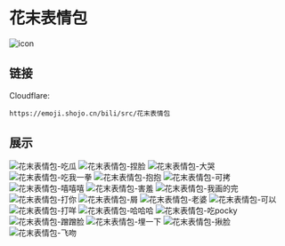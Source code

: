 # 花末表情包
![icon](https://emoji.shojo.cn/bili/src/花末表情包/icon.png)
## 链接
Cloudflare:
```
https://emoji.shojo.cn/bili/src/花末表情包
```
## 展示
![花末表情包-吃瓜](https://emoji.shojo.cn/bili/src/花末表情包/花末表情包-吃瓜.png)
![花末表情包-捏脸](https://emoji.shojo.cn/bili/src/花末表情包/花末表情包-捏脸.png)
![花末表情包-大哭](https://emoji.shojo.cn/bili/src/花末表情包/花末表情包-大哭.png)
![花末表情包-吃我一拳](https://emoji.shojo.cn/bili/src/花末表情包/花末表情包-吃我一拳.png)
![花末表情包-抱抱](https://emoji.shojo.cn/bili/src/花末表情包/花末表情包-抱抱.png)
![花末表情包-可拷](https://emoji.shojo.cn/bili/src/花末表情包/花末表情包-可拷.png)
![花末表情包-嘻嘻嘻](https://emoji.shojo.cn/bili/src/花末表情包/花末表情包-嘻嘻嘻.png)
![花末表情包-害羞](https://emoji.shojo.cn/bili/src/花末表情包/花末表情包-害羞.png)
![花末表情包-我画的完](https://emoji.shojo.cn/bili/src/花末表情包/花末表情包-我画的完.png)
![花末表情包-打你](https://emoji.shojo.cn/bili/src/花末表情包/花末表情包-打你.png)
![花末表情包-屑](https://emoji.shojo.cn/bili/src/花末表情包/花末表情包-屑.png)
![花末表情包-老婆](https://emoji.shojo.cn/bili/src/花末表情包/花末表情包-老婆.png)
![花末表情包-可以](https://emoji.shojo.cn/bili/src/花末表情包/花末表情包-可以.png)
![花末表情包-打咩](https://emoji.shojo.cn/bili/src/花末表情包/花末表情包-打咩.png)
![花末表情包-哈哈哈](https://emoji.shojo.cn/bili/src/花末表情包/花末表情包-哈哈哈.png)
![花末表情包-吃pocky](https://emoji.shojo.cn/bili/src/花末表情包/花末表情包-吃pocky.png)
![花末表情包-蹭蹭脸](https://emoji.shojo.cn/bili/src/花末表情包/花末表情包-蹭蹭脸.png)
![花末表情包-埋一下](https://emoji.shojo.cn/bili/src/花末表情包/花末表情包-埋一下.png)
![花末表情包-揪脸](https://emoji.shojo.cn/bili/src/花末表情包/花末表情包-揪脸.png)
![花末表情包-飞吻](https://emoji.shojo.cn/bili/src/花末表情包/花末表情包-飞吻.png)
